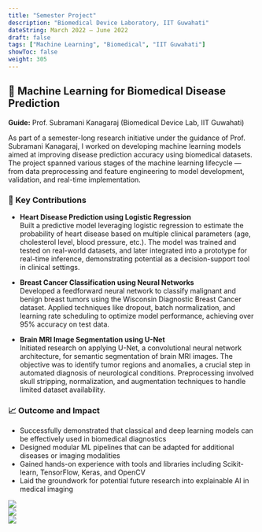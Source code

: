 ```yaml
---
title: "Semester Project"
description: "Biomedical Device Laboratory, IIT Guwahati"
dateString: March 2022 – June 2022
draft: false
tags: ["Machine Learning", "Biomedical", "IIT Guwahati"]
showToc: false
weight: 305
---
```


## 🧠 Machine Learning for Biomedical Disease Prediction  
**Guide:** Prof. Subramani Kanagaraj (Biomedical Device Lab, IIT Guwahati)

As part of a semester-long research initiative under the guidance of Prof. Subramani Kanagaraj, I worked on developing machine learning models aimed at improving disease prediction accuracy using biomedical datasets. The project spanned various stages of the machine learning lifecycle — from data preprocessing and feature engineering to model development, validation, and real-time implementation.

### 🔬 Key Contributions

- **Heart Disease Prediction using Logistic Regression**  
  Built a predictive model leveraging logistic regression to estimate the probability of heart disease based on multiple clinical parameters (age, cholesterol level, blood pressure, etc.). The model was trained and tested on real-world datasets, and later integrated into a prototype for real-time inference, demonstrating potential as a decision-support tool in clinical settings.

- **Breast Cancer Classification using Neural Networks**  
  Developed a feedforward neural network to classify malignant and benign breast tumors using the Wisconsin Diagnostic Breast Cancer dataset. Applied techniques like dropout, batch normalization, and learning rate scheduling to optimize model performance, achieving over 95% accuracy on test data.

- **Brain MRI Image Segmentation using U-Net**  
  Initiated research on applying U-Net, a convolutional neural network architecture, for semantic segmentation of brain MRI images. The objective was to identify tumor regions and anomalies, a crucial step in automated diagnosis of neurological conditions. Preprocessing involved skull stripping, normalization, and augmentation techniques to handle limited dataset availability.

### 📈 Outcome and Impact

- Successfully demonstrated that classical and deep learning models can be effectively used in biomedical diagnostics  
- Designed modular ML pipelines that can be adapted for additional diseases or imaging modalities  
- Gained hands-on experience with tools and libraries including Scikit-learn, TensorFlow, Keras, and OpenCV  
- Laid the groundwork for potential future research into explainable AI in medical imaging

![](/experience/iitg-ml/img1.jpeg)  
![](/experience/iitg-ml/img2.jpeg)  
![](/experience/iitg-ml/img3.jpeg)
